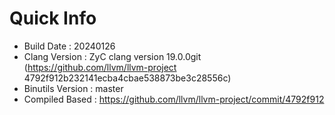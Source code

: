 # Quick Info
* Build Date : 20240126
* Clang Version : ZyC clang version 19.0.0git (https://github.com/llvm/llvm-project 4792f912b232141ecba4cbae538873be3c28556c)
* Binutils Version : master
* Compiled Based : https://github.com/llvm/llvm-project/commit/4792f912

